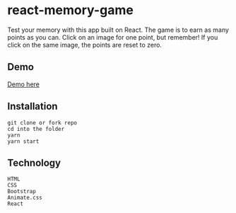 # react-memory-game

Test your memory with this app built on React. The game is to earn as many points as you can. Click on an image for one point, but remember! If you click on the same image, the points are reset to zero.

## Demo
[Demo here](https://react-memory-game.netlify.com/)

## Installation
```
git clone or fork repo
cd into the folder
yarn
yarn start
```

## Technology
```
HTML
CSS
Bootstrap
Animate.css
React
```